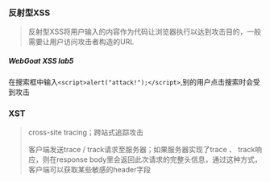 ### 反射型XSS

> 反射型XSS将用户输入的内容作为代码让浏览器执行以达到攻击目的，一般需要让用户访问攻击者构造的URL

##### WebGoat XSS lab5

在搜索框中输入`<script>alert("attack!");</script>`,别的用户点击搜索时会受到攻击

### XST

> cross-site tracing；跨站式追踪攻击
>
> 客户端发送trace / track请求至服务器；如果服务器实现了trace 、 track响应，则在response body里会返回此次请求的完整头信息，通过这种方式，客户端可以获取某些敏感的header字段

